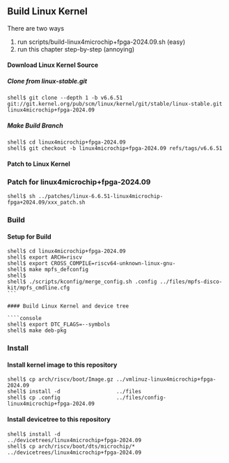 ## Build Linux Kernel

There are two ways

1. run scripts/build-linux4microchip+fpga-2024.09.sh (easy)
2. run this chapter step-by-step (annoying)

#### Download Linux Kernel Source

##### Clone from linux-stable.git

```console
shell$ git clone --depth 1 -b v6.6.51 git://git.kernel.org/pub/scm/linux/kernel/git/stable/linux-stable.git linux4microchip+fpga-2024.09
```

##### Make Build Branch

```console
shell$ cd linux4microchip+fpga-2024.09
shell$ git checkout -b linux4microchip+fpga-2024.09 refs/tags/v6.6.51
```

#### Patch to Linux Kernel

### Patch for linux4microchip+fpga-2024.09

```console
shell$ sh ../patches/linux-6.6.51-linux4microchip-fpga+2024.09/xxx_patch.sh
```

### Build

#### Setup for Build 

````console
shell$ cd linux4microchip+fpga-2024.09
shell$ export ARCH=riscv
shell$ export CROSS_COMPILE=riscv64-unknown-linux-gnu-
shell$ make mpfs_defconfig
shell$
shell$ ./scripts/kconfig/merge_config.sh .config ../files/mpfs-disco-kit/mpfs_cmdline.cfg 
```

#### Build Linux Kernel and device tree

````console
shell$ export DTC_FLAGS=--symbols
shell$ make deb-pkg
````

### Install

#### Install kernel image to this repository

```console
shell$ cp arch/riscv/boot/Image.gz ../vmlinuz-linux4microchip+fpga-2024.09
shell$ install -d                  ../files
shell$ cp .config                  ../files/config-linux4microchip+fpga-2024.09
```

#### Install devicetree to this repository

```console
shell$ install -d                         ../devicetrees/linux4microchip+fpga-2024.09
shell$ cp arch/riscv/boot/dts/microchip/* ../devicetrees/linux4microchip+fpga-2024.09
```

